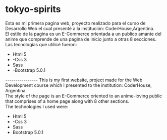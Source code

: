# tokyo-spirits
Esta es mi primera pagina web, proyecto realizado para el curso de Desarrollo Web el cual presenté a la institución: CoderHouse,Argentina. <br>
El estilo de la pagina es un E-Commerce orientada a un publico amante del anime que comprende de una pagina de inicio junto a otras 8 secciones. <br>
Las tecnologías que utilicé fueron:<br>
<ul> <li>Html 5</li>
  <li>-Css 3</li>
  <li>Sass</li>
  <li>-Bootstrap 5.0.1</li>
</ul>
----------------
This is my first website, project made for the Web Development course which I presented to the institution: CoderHouse, Argentina. <br>
The style of the page is an E-Commerce oriented to an anime-loving public that comprises of a home page along with 8 other sections. <br>
The technologies I used were:<br>
<ul>
  <li>Html 5</li>
  <li>-Css 3</li>
  <li>Sass</li>
  <li>Bootstrap 5.0.1</li>
 </ul>


